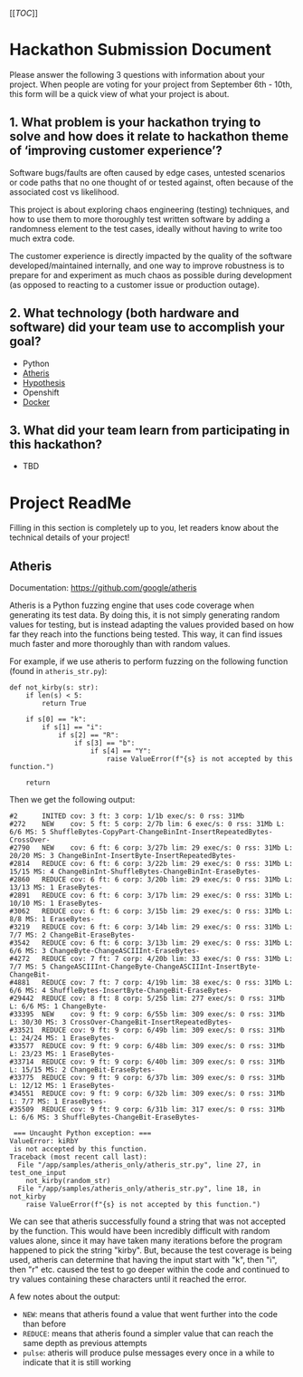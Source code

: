 [[_TOC_]]
# Hackathon Submission Document

Please answer the following 3 questions with information about your project. When people are voting for your project from September 6th - 10th, this form will be a quick view of what your project is about.

## 1. What problem is your hackathon trying to solve and how does it relate to hackathon theme of ‘improving customer experience’?

Software bugs/faults are often caused by edge cases, untested scenarios or code paths that no one thought of or tested against, often because of the associated cost vs likelihood.

This project is about exploring chaos engineering (testing) techniques, and how to use them to more thoroughly test written software by adding a randomness element to the test cases, ideally without having to write too much extra code.

The customer experience is directly impacted by the quality of the software developed/maintained internally, and one way to improve robustness is to prepare for and experiment as much chaos as possible during development (as opposed to reacting to a customer issue or production outage).


## 2. What technology (both hardware and software) did your team use to accomplish your goal?

- Python
- [Atheris](https://github.com/google/atheris)
- [Hypothesis](https://hypothesis.readthedocs.io/)
- Openshift
- [Docker](https://www.docker.com)




## 3. What did your team learn from participating in this hackathon?

- TBD



# Project ReadMe
Filling in this section is completely up to you, let readers know about the technical details of your project!

## Atheris
Documentation: https://github.com/google/atheris

Atheris is a Python fuzzing engine that uses code coverage when generating its test data. By doing this, it is not
simply generating random values for testing, but is instead adapting the values provided based on how far they reach
into the functions being tested. This way, it can find issues much faster and more thoroughly than with random values.

For example, if we use atheris to perform fuzzing on the following function (found in `atheris_str.py`):
```
def not_kirby(s: str):
    if len(s) < 5:
        return True

    if s[0] == "k":
        if s[1] == "i":
            if s[2] == "R":
                if s[3] == "b":
                    if s[4] == "Y":
                        raise ValueError(f"{s} is not accepted by this function.")

    return
```

Then we get the following output:
```
#2      INITED cov: 3 ft: 3 corp: 1/1b exec/s: 0 rss: 31Mb
#272    NEW    cov: 5 ft: 5 corp: 2/7b lim: 6 exec/s: 0 rss: 31Mb L: 6/6 MS: 5 ShuffleBytes-CopyPart-ChangeBinInt-InsertRepeatedBytes-CrossOver-
#2790   NEW    cov: 6 ft: 6 corp: 3/27b lim: 29 exec/s: 0 rss: 31Mb L: 20/20 MS: 3 ChangeBinInt-InsertByte-InsertRepeatedBytes-
#2814   REDUCE cov: 6 ft: 6 corp: 3/22b lim: 29 exec/s: 0 rss: 31Mb L: 15/15 MS: 4 ChangeBinInt-ShuffleBytes-ChangeBinInt-EraseBytes-
#2860   REDUCE cov: 6 ft: 6 corp: 3/20b lim: 29 exec/s: 0 rss: 31Mb L: 13/13 MS: 1 EraseBytes-
#2891   REDUCE cov: 6 ft: 6 corp: 3/17b lim: 29 exec/s: 0 rss: 31Mb L: 10/10 MS: 1 EraseBytes-
#3062   REDUCE cov: 6 ft: 6 corp: 3/15b lim: 29 exec/s: 0 rss: 31Mb L: 8/8 MS: 1 EraseBytes-
#3219   REDUCE cov: 6 ft: 6 corp: 3/14b lim: 29 exec/s: 0 rss: 31Mb L: 7/7 MS: 2 ChangeBit-EraseBytes-
#3542   REDUCE cov: 6 ft: 6 corp: 3/13b lim: 29 exec/s: 0 rss: 31Mb L: 6/6 MS: 3 ChangeByte-ChangeASCIIInt-EraseBytes-
#4272   REDUCE cov: 7 ft: 7 corp: 4/20b lim: 33 exec/s: 0 rss: 31Mb L: 7/7 MS: 5 ChangeASCIIInt-ChangeByte-ChangeASCIIInt-InsertByte-ChangeBit-
#4881   REDUCE cov: 7 ft: 7 corp: 4/19b lim: 38 exec/s: 0 rss: 31Mb L: 6/6 MS: 4 ShuffleBytes-InsertByte-ChangeBit-EraseBytes-
#29442  REDUCE cov: 8 ft: 8 corp: 5/25b lim: 277 exec/s: 0 rss: 31Mb L: 6/6 MS: 1 ChangeByte-
#33395  NEW    cov: 9 ft: 9 corp: 6/55b lim: 309 exec/s: 0 rss: 31Mb L: 30/30 MS: 3 CrossOver-ChangeBit-InsertRepeatedBytes-
#33521  REDUCE cov: 9 ft: 9 corp: 6/49b lim: 309 exec/s: 0 rss: 31Mb L: 24/24 MS: 1 EraseBytes-
#33577  REDUCE cov: 9 ft: 9 corp: 6/48b lim: 309 exec/s: 0 rss: 31Mb L: 23/23 MS: 1 EraseBytes-
#33714  REDUCE cov: 9 ft: 9 corp: 6/40b lim: 309 exec/s: 0 rss: 31Mb L: 15/15 MS: 2 ChangeBit-EraseBytes-
#33775  REDUCE cov: 9 ft: 9 corp: 6/37b lim: 309 exec/s: 0 rss: 31Mb L: 12/12 MS: 1 EraseBytes-
#34551  REDUCE cov: 9 ft: 9 corp: 6/32b lim: 309 exec/s: 0 rss: 31Mb L: 7/7 MS: 1 EraseBytes-
#35509  REDUCE cov: 9 ft: 9 corp: 6/31b lim: 317 exec/s: 0 rss: 31Mb L: 6/6 MS: 3 ShuffleBytes-ChangeBit-EraseBytes-

 === Uncaught Python exception: ===
ValueError: kiRbY
 is not accepted by this function.
Traceback (most recent call last):
  File "/app/samples/atheris_only/atheris_str.py", line 27, in test_one_input
    not_kirby(random_str)
  File "/app/samples/atheris_only/atheris_str.py", line 18, in not_kirby
    raise ValueError(f"{s} is not accepted by this function.")
```

We can see that atheris successfully found a string that was not accepted by the function. This would have been
incredibly difficult with random values alone, since it may have taken many iterations before the program happened to
pick the string "kirby". But, because the test coverage is being used, atheris can determine that having the input start
 with "k", then "i", then "r" etc. caused the test to go deeper within the code and continued to try values containing
these characters until it reached the error.

A few notes about the output:
- `NEW`: means that atheris found a value that went further into the code than before
- `REDUCE`: means that atheris found a simpler value that can reach the same depth as previous attempts
- `pulse`: atheris will produce pulse messages every once in a while to indicate that it is still working

